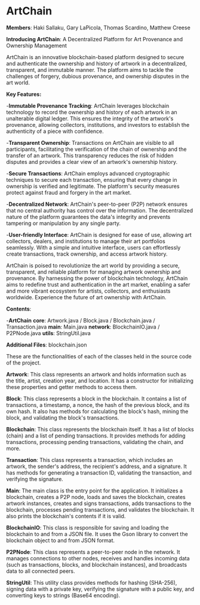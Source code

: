 # ArtChain

**Members**: Haki Sallaku, Gary LaPicola, Thomas Scardino, Matthew Creese

**Introducing ArtChain**: A Decentralized Platform for Art Provenance and Ownership Management

ArtChain is an innovative blockchain-based platform designed to secure and authenticate the ownership and history of artwork in a decentralized, transparent, and immutable manner. The platform aims to tackle the challenges of forgery, dubious provenance, and ownership disputes in the art world.

**Key Features:**

-**Immutable Provenance Tracking**: ArtChain leverages blockchain technology to record the ownership and history of each artwork in an unalterable digital ledger. This ensures the integrity of the artwork's provenance, allowing collectors, institutions, and investors to establish the authenticity of a piece with confidence.

-**Transparent Ownership**: Transactions on ArtChain are visible to all participants, facilitating the verification of the chain of ownership and the transfer of an artwork. This transparency reduces the risk of hidden disputes and provides a clear view of an artwork's ownership history.

-**Secure Transactions**: ArtChain employs advanced cryptographic techniques to secure each transaction, ensuring that every change in ownership is verified and legitimate. The platform's security measures protect against fraud and forgery in the art market.

-**Decentralized Network**: ArtChain's peer-to-peer (P2P) network ensures that no central authority has control over the information. The decentralized nature of the platform guarantees the data's integrity and prevents tampering or manipulation by any single party.

-**User-friendly Interface**: ArtChain is designed for ease of use, allowing art collectors, dealers, and institutions to manage their art portfolios seamlessly. With a simple and intuitive interface, users can effortlessly create transactions, track ownership, and access artwork history.

ArtChain is poised to revolutionize the art world by providing a secure, transparent, and reliable platform for managing artwork ownership and provenance. By harnessing the power of blockchain technology, ArtChain aims to redefine trust and authentication in the art market, enabling a safer and more vibrant ecosystem for artists, collectors, and enthusiasts worldwide. Experience the future of art ownership with ArtChain.

**Contents**:

-**ArtChain**                                                                                                                                                   **core**: Artwork.java / Block.java / Blockchain.java / Transaction.java                                                                                               **main**: Main.java                                                                                                                                                     **network**: BlockchainIO.java / P2PNode.java                                                                                                                 **utils**: StringUtil.java

**Additional Files**: blockchain.json

These are the functionalities of each of the classes held in the source code of the project.

**Artwork**: This class represents an artwork and holds information such as the title, artist, creation year, and location. It has a constructor for initializing these properties and getter methods to access them.

**Block**: This class represents a block in the blockchain. It contains a list of transactions, a timestamp, a nonce, the hash of the previous block, and its own hash. It also has methods for calculating the block's hash, mining the block, and validating the block's transactions.

**Blockchain**: This class represents the blockchain itself. It has a list of blocks (chain) and a list of pending transactions. It provides methods for adding transactions, processing pending transactions, validating the chain, and more.

**Transaction**: This class represents a transaction, which includes an artwork, the sender's address, the recipient's address, and a signature. It has methods for generating a transaction ID, validating the transaction, and verifying the signature.

**Main**: The main class is the entry point for the application. It initializes a blockchain, creates a P2P node, loads and saves the blockchain, creates artwork instances, creates and signs transactions, adds transactions to the blockchain, processes pending transactions, and validates the blockchain. It also prints the blockchain's contents if it is valid.

**BlockchainIO**: This class is responsible for saving and loading the blockchain to and from a JSON file. It uses the Gson library to convert the blockchain object to and from JSON format.

**P2PNode**: This class represents a peer-to-peer node in the network. It manages connections to other nodes, receives and handles incoming data (such as transactions, blocks, and blockchain instances), and broadcasts data to all connected peers.

**StringUtil**: This utility class provides methods for hashing (SHA-256), signing data with a private key, verifying the signature with a public key, and converting keys to strings (Base64 encoding).

